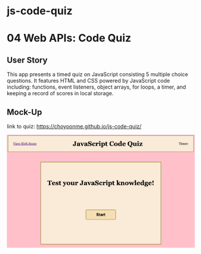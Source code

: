 # js-code-quiz
# 04 Web APIs: Code Quiz

## User Story

 This app presents a timed quiz on JavaScript consisting 5 multiple choice questions.  It features HTML and CSS powered by JavaScript code including: functions, event listeners, object arrays, for loops, a timer, and keeping a record of scores in local storage.


## Mock-Up
link to quiz: https://choyoonme.github.io/js-code-quiz/

![5 question, timed quiz, records individual player's score](/assets/js-code-quiz.png)


